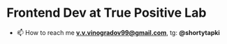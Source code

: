 # Frontend Dev at True Positive Lab
- 📫 How to reach me **v.v.vinogradov99@gmail.com**, tg: **@shortytapki**



